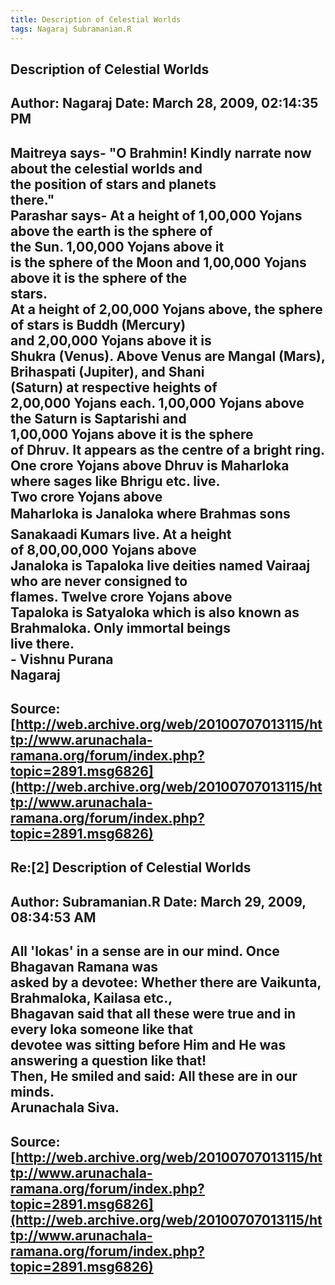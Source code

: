 ```yaml
--- 
title: Description of Celestial Worlds   
tags: Nagaraj Subramanian.R  
---  
```

## Description of Celestial Worlds  
Author: Nagaraj             Date: March 28, 2009, 02:14:35 PM  
---  
Maitreya says- "O Brahmin! Kindly narrate now about the celestial worlds and  
the position of stars and planets   
there."   
Parashar says- At a height of 1,00,000 Yojans above the earth is the sphere of  
the Sun. 1,00,000 Yojans above it   
is the sphere of the Moon and 1,00,000 Yojans above it is the sphere of the  
stars.   
At a height of 2,00,000 Yojans above, the sphere of stars is Buddh (Mercury)  
and 2,00,000 Yojans above it is   
Shukra (Venus). Above Venus are Mangal (Mars), Brihaspati (Jupiter), and Shani  
(Saturn) at respective heights of   
2,00,000 Yojans each. 1,00,000 Yojans above the Saturn is Saptarishi and  
1,00,000 Yojans above it is the sphere   
of Dhruv. It appears as the centre of a bright ring.   
One crore Yojans above Dhruv is Maharloka where sages like Bhrigu etc. live.  
Two crore Yojans above   
Maharloka is Janaloka where Brahmas sons Sanakaadi Kumars live. At a height  
of 8,00,00,000 Yojans above   
Janaloka is Tapaloka live deities named Vairaaj who are never consigned to  
flames. Twelve crore Yojans above   
Tapaloka is Satyaloka which is also known as Brahmaloka. Only immortal beings  
live there.   
\- Vishnu Purana   
Nagaraj
 ---  
Source:[http://web.archive.org/web/20100707013115/http://www.arunachala-ramana.org/forum/index.php?topic=2891.msg6826](http://web.archive.org/web/20100707013115/http://www.arunachala-ramana.org/forum/index.php?topic=2891.msg6826)   
---  

## Re:[2] Description of Celestial Worlds  
Author: Subramanian.R       Date: March 29, 2009, 08:34:53 AM  
---  
All 'lokas' in a sense are in our mind. Once Bhagavan Ramana was   
asked by a devotee: Whether there are Vaikunta, Brahmaloka, Kailasa etc.,  
Bhagavan said that all these were true and in every loka someone like that  
devotee was sitting before Him and He was answering a question like that!  
Then, He smiled and said: All these are in our minds.   
Arunachala Siva.
 ---  
Source:[http://web.archive.org/web/20100707013115/http://www.arunachala-ramana.org/forum/index.php?topic=2891.msg6826](http://web.archive.org/web/20100707013115/http://www.arunachala-ramana.org/forum/index.php?topic=2891.msg6826)   
---  

